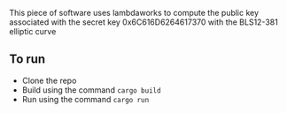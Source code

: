 This piece of software uses lambdaworks to compute the public key associated with the secret key 0x6C616D6264617370 with the BLS12-381 elliptic curve

## To run
- Clone the repo
- Build using the command `cargo build`
- Run using the command `cargo run`